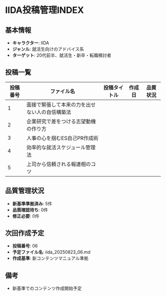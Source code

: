 # IIDA投稿管理INDEX

## 基本情報
- **キャラクター**: IIDA
- **ジャンル**: 就活生向けのアドバイス系
- **ターゲット**: 20代前半、就活生・新卒・転職検討者

## 投稿一覧

| 投稿番号 | ファイル名 | 投稿タイトル | 作成日 | 品質状況 |
|---------|------------|-------------|-------|---------|
| 1 | 面接で緊張して本来の力を出せない人の自信構築法 |
| 2 | 企業研究で差をつける志望動機の作り方 |
| 3 | 人事の心を掴むES自己PR作成術 |
| 4 | 効率的な就活スケジュール管理法 |
| 5 | 上司から信頼される報連相のコツ |

## 品質管理状況
- **新基準準拠済み**: 5件
- **品質確認待ち**: 0件
- **修正必要**: 0件

## 次回作成予定
- **投稿番号**: 06
- **予定ファイル名**: iida_20250823_06.md
- **作成基準**: 新コンテンツマニュアル準拠

## 備考
- 新基準でのコンテンツ作成開始予定